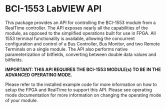 # BCI-1553 LabVIEW API

This package provides an API for controlling the BCI-1553 module from a RealTime controller. The API exposes nearly all the capabilities of the module, as opposed to the simplified operations built for use in FPGA. All 1553 terminal functionality is available, allowing the concurrent configuration and control of a Bus Controller, Bus Monitor, and two Remote Terminals on a single module. The API also performs native parameterization of bitfields, converting between double data values and bitfields.

**IMPORTANT: THIS API REQUIRES THE BCI-1553 MODULE(s) TO BE IN THE ADVANCED OPERATING MODE.**

Please refer to the installed example code for more information on how to setup the FPGA and RealTime to support this API. Please see operating mode documentation for more information on changing the operating mode of your module.